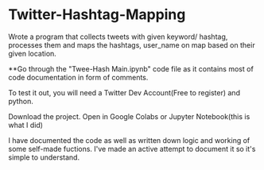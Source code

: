# Twitter-Hashtag-Mapping
Wrote a program that collects tweets with given keyword/ hashtag, processes them and maps the hashtags, user_name on map based on their given location.


**Go through the "Twee-Hash Main.ipynb" code file as it contains most of code documentation in form of comments. 

To test it out, you will need a Twitter Dev Account(Free to register) and python.

Download the project.
Open in Google Colabs or Jupyter Notebook(this is what I did)

I have documented the code as well as written down logic and  working of some self-made fuctions. 
I've made an active attempt to document it so it's simple to understand. 
